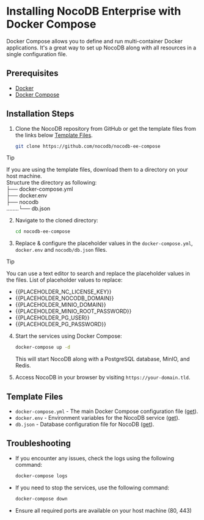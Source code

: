 # Installing NocoDB Enterprise with Docker Compose

Docker Compose allows you to define and run multi-container Docker applications. It's a great way to set up NocoDB along with all resources in a single configuration file.

## Prerequisites

- [Docker](https://www.docker.com/get-started)
- [Docker Compose](https://docs.docker.com/compose/install/)

## Installation Steps

1. Clone the NocoDB repository from GitHub or get the template files from the links below [Template Files](#template-files).

    ```bash
    git clone https://github.com/nocodb/nocodb-ee-compose
    ```

> [!TIP]
> If you are using the template files, download them to a directory on your host machine. \
> Structure the directory as following: \
> ├── docker-compose.yml \
> ├── docker.env \
> ├── nocodb \
> ........└── db.json

2. Navigate to the cloned directory:

    ```bash
    cd nocodb-ee-compose
    ```

3. Replace & configure the placeholder values in the `docker-compose.yml`, `docker.env` and `nocodb/db.json` files.

> [!TIP]
> You can use a text editor to search and replace the placeholder values in the files.
> List of placeholder values to replace:
>
> - {{PLACEHOLDER_NC_LICENSE_KEY}}
> - {{PLACEHOLDER_NOCODB_DOMAIN}}
> - {{PLACEHOLDER_MINIO_DOMAIN}}
> - {{PLACEHOLDER_MINIO_ROOT_PASSWORD}}
> - {{PLACEHOLDER_PG_USER}}
> - {{PLACEHOLDER_PG_PASSWORD}}

4. Start the services using Docker Compose:

    ```bash
    docker-compose up -d
    ```

    This will start NocoDB along with a PostgreSQL database, MinIO, and Redis.

5. Access NocoDB in your browser by visiting `https://your-domain.tld`.

## Template Files

- `docker-compose.yml` - The main Docker Compose configuration file ([get](https://raw.githubusercontent.com/nocodb/nocodb-ee-compose/refs/heads/main/docker-compose.yml)).
- `docker.env` - Environment variables for the NocoDB service ([get](https://raw.githubusercontent.com/nocodb/nocodb-ee-compose/refs/heads/main/docker.env)).
- `db.json` - Database configuration file for NocoDB ([get](https://raw.githubusercontent.com/nocodb/nocodb-ee-compose/refs/heads/main/nocodb/db.json)).

## Troubleshooting

- If you encounter any issues, check the logs using the following command:

    ```bash
    docker-compose logs
    ```
  
- If you need to stop the services, use the following command:

    ```bash
    docker-compose down
    ```
  
- Ensure all required ports are available on your host machine (80, 443)
